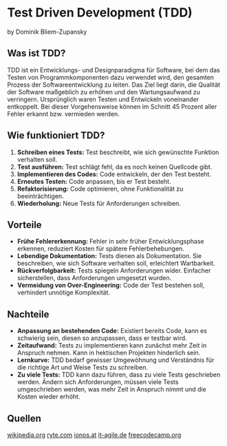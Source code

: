 # Test Driven Development (TDD)
by Dominik Bliem-Zupansky

## Was ist TDD?
TDD ist ein Entwicklungs- und Designparadigma für Software, bei dem das Testen von Programmkomponenten dazu verwendet wird, den gesamten Prozess der Softwareentwicklung zu leiten. Das Ziel liegt darin, die Qualität der Software maßgeblich zu erhöhen und den Wartungsaufwand zu verringern. Ursprünglich waren Testen und Entwickeln voneinander entkoppelt. Bei dieser Vorgehensweise können im Schnitt 45 Prozent aller Fehler erkannt bzw. vermieden werden.

## Wie funktioniert TDD?
1. **Schreiben eines Tests:** Test beschreibt, wie sich gewünschte Funktion verhalten soll.
2.	**Test ausführen:** Test schlägt fehl, da es noch keinen Quellcode gibt.
3.	**Implementieren des Codes:** Code entwickeln, der den Test besteht.
4.	**Erneutes Testen:** Code anpassen, bis er Test besteht.
5.	**Refaktorisierung:** Code optimieren, ohne Funktionalität zu beeinträchtigen.
6.	**Wiederholung:** Neue Tests für Anforderungen schreiben.

## Vorteile
- **Frühe Fehlererkennung:** Fehler in sehr früher Entwicklungsphase erkennen, reduziert Kosten für spätere Fehlerbehebungen.
- **Lebendige Dokumentation:** Tests dienen als Dokumentation. Sie beschreiben, wie sich Software verhalten soll, erleichtert Wartbarkeit.
- **Rückverfolgbarkeit:** Tests spiegeln Anforderungen wider. Einfacher sicherstellen, dass Anforderungen umgesetzt wurden.
- **Vermeidung von Over-Engineering:** Code der Test bestehen soll, verhindert unnötige Komplexität.

## Nachteile
- **Anpassung an bestehenden Code:** Existiert bereits Code, kann es schwierig sein, diesen so anzupassen, dass er testbar wird.
- **Zeitaufwand:** Tests zu implementieren kann zunächst mehr Zeit in Anspruch nehmen. Kann in hektischen Projekten hinderlich sein.
- **Lernkurve:** TDD bedarf gewisser Umgewöhnung und Verständnis für die richtige Art und Weise Tests zu schreiben.
- **Zu viele Tests:** TDD kann dazu führen, dass zu viele Tests geschrieben werden. Ändern sich Anforderungen, müssen viele Tests umgeschrieben werden, was mehr Zeit in Anspruch nimmt und die Kosten wieder erhöht.

## Quellen
[wikipedia.org](https://de.wikipedia.org/w/index.php?title=Testgetriebene_Entwicklung&oldid=235708551)
[ryte.com](https://de.ryte.com/wiki/Test_Driven_Development)
[ionos.at](https://www.ionos.at/digitalguide/websites/web-entwicklung/was-ist-test-driven-development/)
[it-agile.de](https://www.it-agile.de/agiles-wissen/agile-entwicklung/was-ist-testgetriebene-entwicklung/)
[freecodecamp.org](https://www.freecodecamp.org/news/learning-to-test-with-python-997ace2d8abe/)

